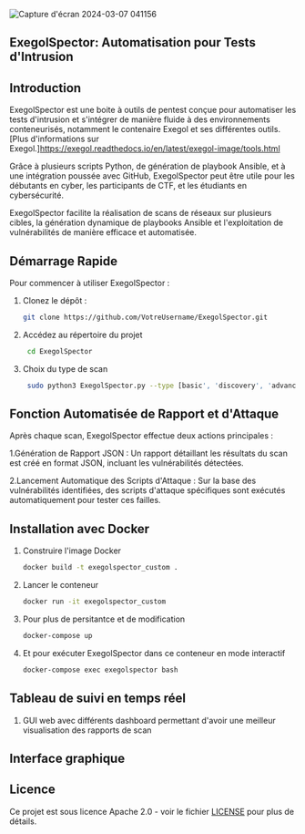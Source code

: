 
![Capture d'écran 2024-03-07 041156](https://github.com/Erwan923/ExegolSpector/assets/82095453/65603ace-5433-4188-9b59-1f9314504b56)


## ExegolSpector: Automatisation pour Tests d'Intrusion

## Introduction

ExegolSpector est une boite à outils de pentest conçue pour automatiser les tests d'intrusion et s'intégrer de manière fluide à des environnements conteneurisés, notamment le contenaire Exegol et ses différentes outils. [Plus d'informations sur Exegol.]https://exegol.readthedocs.io/en/latest/exegol-image/tools.html

Grâce à plusieurs scripts Python, de génération de playbook Ansible, et à une intégration poussée avec GitHub, ExegolSpector peut être utile pour les débutants en cyber, les participants de CTF, et les étudiants en cybersécurité.

ExegolSpector facilite la réalisation de scans de réseaux sur plusieurs cibles, la génération dynamique de playbooks Ansible et l'exploitation de vulnérabilités de manière efficace et automatisée.

## Démarrage Rapide

Pour commencer à utiliser ExegolSpector  :

1. Clonez le dépôt :
   ```bash
   git clone https://github.com/VotreUsername/ExegolSpector.git

2. Accédez au répertoire du projet
   ```bash
    cd ExegolSpector
3. Choix du type de scan
    ```bash
     sudo python3 ExegolSpector.py --type [basic', 'discovery', 'advanced', 'port', 'version', 'aggressive ] --targets [IP]
    
## Fonction Automatisée de Rapport et d'Attaque

Après chaque scan, ExegolSpector effectue deux actions principales :

1.Génération de Rapport JSON : Un rapport détaillant les résultats du scan est créé en format JSON, incluant les vulnérabilités détectées.

2.Lancement Automatique des Scripts d'Attaque : Sur la base des vulnérabilités identifiées, des scripts d'attaque spécifiques sont exécutés automatiquement pour tester ces failles.

## Installation avec Docker

1. Construire l'image Docker
   ```bash
   docker build -t exegolspector_custom .
2. Lancer le conteneur
   ```bash
   docker run -it exegolspector_custom
3. Pour plus de persitantce et de modification
     ```bash
     docker-compose up
4. Et pour exécuter ExegolSpector dans ce conteneur en mode interactif
   ```bash
   docker-compose exec exegolspector bash

## Tableau de suivi en temps réel

1. GUI web avec différents dashboard permettant d'avoir une meilleur visualisation des rapports de scan


## Interface graphique
 
## Licence

Ce projet est sous licence Apache 2.0 - voir le fichier [LICENSE](LICENSE) pour plus de détails.

   
